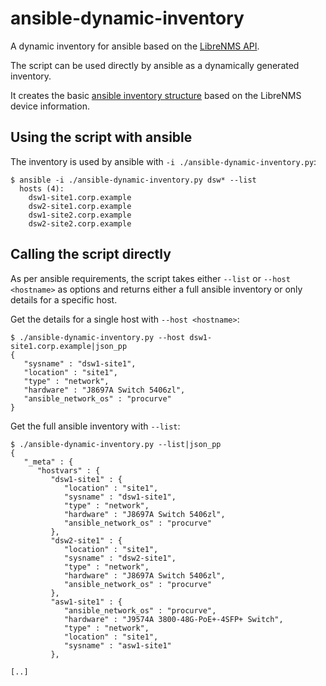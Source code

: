 # ansible-dynamic-inventory

A dynamic inventory for ansible based on the [LibreNMS API](https://docs.librenms.org/API/Devices/).

The script can be used directly by ansible as a dynamically generated inventory.

It creates the basic [ansible inventory structure](http://docs.ansible.com/ansible/devel/dev_guide/developing_inventory.html) based on the LibreNMS device information.

## Using the script with ansible

The inventory is used by ansible with `-i ./ansible-dynamic-inventory.py`:

```shell
$ ansible -i ./ansible-dynamic-inventory.py dsw* --list
  hosts (4):
    dsw1-site1.corp.example
    dsw2-site1.corp.example
    dsw1-site2.corp.example
    dsw2-site2.corp.example
```

## Calling the script directly

As per ansible requirements, the script takes either `--list` or `--host <hostname>` as options and returns either a full ansible inventory or only details for a specific host.

Get the details for a single host with `--host <hostname>`:

```shell
$ ./ansible-dynamic-inventory.py --host dsw1-site1.corp.example|json_pp
{
   "sysname" : "dsw1-site1",
   "location" : "site1",
   "type" : "network",
   "hardware" : "J8697A Switch 5406zl",
   "ansible_network_os" : "procurve"
}
```

Get the full ansible inventory with `--list`:

```shell
$ ./ansible-dynamic-inventory.py --list|json_pp
{
   "_meta" : {
      "hostvars" : {
         "dsw1-site1" : {
            "location" : "site1",
            "sysname" : "dsw1-site1",
            "type" : "network",
            "hardware" : "J8697A Switch 5406zl",
            "ansible_network_os" : "procurve"
         },
         "dsw2-site1" : {
            "location" : "site1",
            "sysname" : "dsw2-site1",
            "type" : "network",
            "hardware" : "J8697A Switch 5406zl",
            "ansible_network_os" : "procurve"
         },
         "asw1-site1" : {
            "ansible_network_os" : "procurve",
            "hardware" : "J9574A 3800-48G-PoE+-4SFP+ Switch",
            "type" : "network",
            "location" : "site1",
            "sysname" : "asw1-site1"
         },

[..]
```
